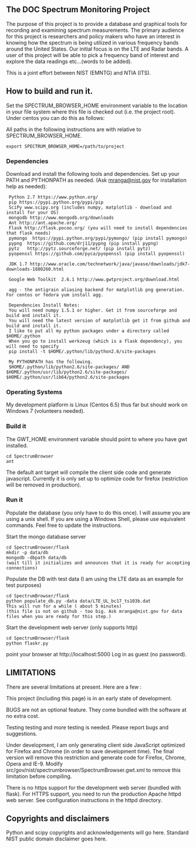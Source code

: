 <h2> The DOC Spectrum Monitoring Project </h2>

The purpose of this project is to provide a database and graphical tools
for recording and examining spectrum measurements.  The primary audience
for this project is researchers and policy makers who have an interest
in knowing how the spectrum is being utilized in various frequency bands
around the United States. Our initial focus is on the LTE and Radar bands.
A user of this project  will be able to pick a frequency band of interest
and explore the data readings etc...(words to be added).

This is a joint effort between NIST (EMNTG) and NTIA (ITS).

<h2> How to build and run it. </h2>

Set the SPECTRUM_BROWSER_HOME environment variable to the location in your file system where
this file is checked out (i.e. the project root). Under centos you can do this as follows:

All paths in the following instructions are with relative to SPECTRUM_BROWSER_HOME.


    export SPECTRUM_BROWSER_HOME=/path/to/project

<h3> Dependencies </h3>

Download and install the following tools and dependencies. Set up your PATH and PYTHONPATH as needed. 
(Ask mranga@nist.gov for installation help as needed):

     Python 2.7 https://www.python.org/
     pip https://pypi.python.org/pypi/pip
     SciPy www.scipy.org (includes numpy, matplotlib - download and install for your OS)
     mongodb http://www.mongodb.org/downloads
     Ant http://ant.apache.org/
     Flask http://flask.pocoo.org/ (you will need to install dependencies that flask needs)
     pymongo  https://pypi.python.org/pypi/pymongo/ (pip install pymongo)
     pypng  https://github.com/drj11/pypng (pip install pypng)
     pytz   http://pytz.sourceforge.net/ (pip install pytz)
     pyopenssl https://github.com/pyca/pyopenssl (pip install pyopenssl)

     JDK 1.7 http://www.oracle.com/technetwork/java/javase/downloads/jdk7-downloads-1880260.html

     Google Web Toolkit  2.6.1 http://www.gwtproject.org/download.html
     
     agg - the antigrain aliasing backend for matplotlib png generation. For centos or fedora yum install agg.

     Dependencies Install Notes:
     You will need numpy 1.5.1 or higher. Get it from sourceforge and build and install it.
     You will need the latest version of matplotlib get it from github and build and install it.
     I like to put all my python packages under a directory called $HOME/.python
     When you go to install werkzeug (which is a flask dependency), you will need to specify
     pip install -t $HOME/.python/lib/python2.6/site-packages

     My PYTHONPATH has the following.
     $HOME/.python/lib/python2.6/site-packages/ AND $HOME/.python/usr/lib/python2.6/site-packages/ $HOME/.python/usr/lib64/python2.6/site-packages

<h3> Operating Systems </h3>

My development platform is  Linux (Centos 6.5) thus far but should work on Windows 7 (volunteers needed).

<h3> Build it </h3>

The GWT_HOME environment variable should point to where you have gwt installed.

    cd SpectrumBrowser
    ant

The default ant target will compile the client side code and generate javascript. Currently it is only 
set up to optimize code for firefox (restriction will be removed in production).

<h3> Run it </h3>


Populate the database (you only have to do this once). 
I will assume you are using a unix shell. If you are using a Windows Shell, please use equivalent commands.
Feel free to update the instructions.

Start the mongo database server

    cd SpectrumBrowser/flask
    mkdir -p data/db
    mongodb -dbpath data/db
    (wait till it initializes and announces that it is ready for accepting connections)

Populate the DB with test data (I am using the LTE data as an example for test purposes)

    cd SpectrumBrowser/flask
    python populate_db.py -data data/LTE_UL_bc17_ts103b.dat
    This will run for a while ( about 5 minutes)
    (this file is not on github - too big. Ask mranga@nist.gov for data files when you are ready for this step.)

Start the development web server (only supports http)

    cd SpectrumBrowser/flask
    python flaskr.py

point your browser at http://localhost:5000
Log in as guest (no password).


<h2> LIMITATIONS </h2>

There are several limitations at present. Here are a few :

This project (including this page) is in an early state of development.

BUGS are not an optional feature. They come bundled with the software
at no extra cost.

Testing testing and more testing is needed. Please report bugs and suggestions.

Under development, I am only generating client side JavaScript
optimized for Firefox and Chrome (in order to save development
time).  The final version will remove this restriction and
generate code for Firefox, Chrome, Opera and IE-9.  Modify
src/gov/nist/spectrumbrowser/SpectrumBrowser.gwt.xml to remove this
limitation before compiling.

There is no https support for the development web server (bundled with
flask).  For HTTPS support, you need to run the production Apache httpd
web server. See configuration instructions in the httpd directory.



<h2>Copyrights and disclaimers </h2>
Python and scipy copyrights and acknowledgements will go here.
Standard NIST public domain disclaimer goes here.
